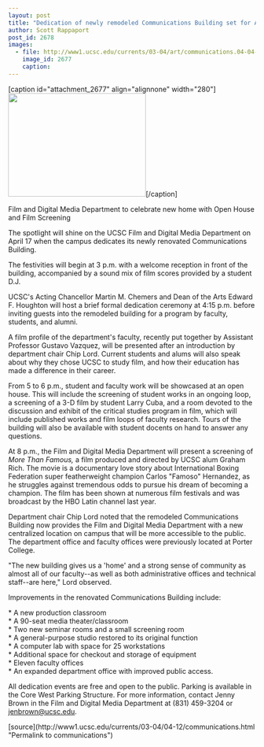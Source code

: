 ```yaml
---
layout: post
title: "Dedication of newly remodeled Communications Building set for April 17"
author: Scott Rappaport
post_id: 2678
images:
  - file: http://www1.ucsc.edu/currents/03-04/art/communications.04-04-12.280.jpg
    image_id: 2677
    caption: 
---
```


[caption id="attachment_2677" align="alignnone" width="280"]<a href="http://localhost/mysite/wp-content/uploads/2004/04/communications.04-04-12.280.jpg"><img class="size-full wp-image-2677" src="http://localhost/mysite/wp-content/uploads/2004/04/communications.04-04-12.280.jpg" alt="" width="280" height="210" /></a>[/caption]
<p class="sectionheadblack">
  Film and Digital Media Department to celebrate new home with Open House and Film Screening
</p>
<p>
  The spotlight will shine on the UCSC Film and Digital Media Department on April 17 when the campus dedicates its newly renovated Communications Building.<br>
</p>
<p>
  The festivities will begin at 3 p.m. with a welcome reception in front of the building, accompanied by a sound mix of film scores provided by a student D.J.
</p>
<p>
  UCSC's Acting Chancellor Martin M. Chemers and Dean of the Arts Edward F. Houghton will host a brief formal dedication ceremony at 4:15 p.m. before inviting guests into the remodeled building for a program by faculty, students, and alumni.<br>
</p>
<p>
  A film profile of the department's faculty, recently put together by Assistant Professor Gustavo Vazquez, will be presented after an introduction by department chair Chip Lord. Current students and alums will also speak about why they chose UCSC to study film, and how their education has made a difference in their career.<br>
</p>
<p>
  From 5 to 6 p.m., student and faculty work will be showcased at an open house. This will include the screening of student works in an ongoing loop, a screening of a 3-D film by student Larry Cuba, and a room devoted to the discussion and exhibit of the critical studies program in film, which will include published works and film loops of faculty research. Tours of the building will also be available with student docents on hand to answer any questions.<br>
</p>
<p>
  At 8 p.m., the Film and Digital Media Department will present a screening of <i>More Than Famous,</i> a film produced and directed by UCSC alum Graham Rich. The movie is a documentary love story about International Boxing Federation super featherweight champion Carlos "Famoso" Hernandez, as he struggles against tremendous odds to pursue his dream of becoming a champion. The film has been shown at numerous film festivals and was broadcast by the HBO Latin channel last year.<br>
</p>
<p>
  Department chair Chip Lord noted that the remodeled Communications Building now provides the Film and Digital Media Department with a new centralized location on campus that will be more accessible to the public. The department office and faculty offices were previously located at Porter College.<br>
</p>
<p>
  "The new building gives us a 'home' and a strong sense of community as almost all of our faculty--as well as both administrative offices and technical staff--are here," Lord observed.<br>
</p>
<p>
  Improvements in the renovated Communications Building include:<br>
</p>
<p>
  * A new production classroom<br>
  * A 90-seat media theater/classroom<br>
  * Two new seminar rooms and a small screening room<br>
  * A general-purpose studio restored to its original function<br>
  * A computer lab with space for 25 workstations<br>
  * Additional space for checkout and storage of equipment<br>
  * Eleven faculty offices<br>
  * An expanded department office with improved public access.<br>
</p>
<p>
  All dedication events are free and open to the public. Parking is available in the Core West Parking Structure. For more information, contact Jenny Brown in the Film and Digital Media Department at (831) 459-3204 or <a href="jenbrown@ucsc.edu">jenbrown@ucsc.edu</a>.<br>
</p>
[source](http://www1.ucsc.edu/currents/03-04/04-12/communications.html "Permalink to communications")
